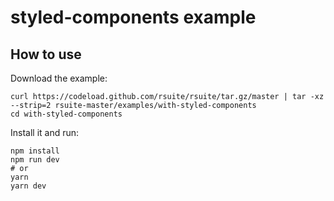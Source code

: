 # styled-components example

## How to use

Download the example:

```
curl https://codeload.github.com/rsuite/rsuite/tar.gz/master | tar -xz --strip=2 rsuite-master/examples/with-styled-components
cd with-styled-components
```

Install it and run:

```
npm install
npm run dev
# or
yarn
yarn dev
```
